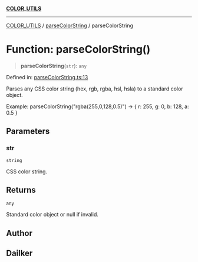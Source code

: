 [**COLOR_UTILS**](../../README.md)

***

[COLOR_UTILS](../../README.md) / [parseColorString](../README.md) / parseColorString

# Function: parseColorString()

> **parseColorString**(`str`): `any`

Defined in: [parseColorString.ts:13](https://github.com/dailker/everyutil/blob/8ebd741383aff061deffff96bf58a9059d1b9944/src/color/parseColorString.ts#L13)

Parses any CSS color string (hex, rgb, rgba, hsl, hsla) to a standard color object.

Example: parseColorString("rgba(255,0,128,0.5)") → { r: 255, g: 0, b: 128, a: 0.5 }

## Parameters

### str

`string`

CSS color string.

## Returns

`any`

Standard color object or null if invalid.

## Author

## Dailker
